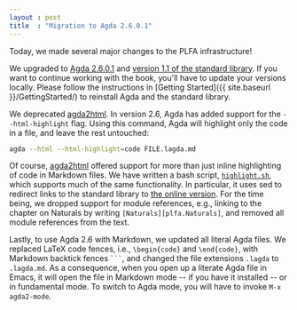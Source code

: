 ```yaml
---
layout : post
title  : "Migration to Agda 2.6.0.1"
---
```


Today, we made several major changes to the PLFA infrastructure!

We upgraded to [Agda 2.6.0.1](https://github.com/agda/agda/releases/tag/v2.6.0.1) and [version 1.1 of the standard library](https://github.com/agda/agda-stdlib/releases/tag/v1.1). If you want to continue working with the book, you'll have to update your versions locally. Please follow the instructions in [Getting Started]({{ site.baseurl }}/GettingStarted/) to reinstall Agda and the standard library.

We deprecated [agda2html](https://github.com/wenkokke/agda2html). In version 2.6, Agda has added support for the `--html-highlight` flag. Using this command, Agda will highlight only the code in a file, and leave the rest untouched:
```bash
agda --html --html-highlight=code FILE.lagda.md
```
Of course, [agda2html](https://github.com/wenkokke/agda2html) offered support for more than just inline highlighting of code in Markdown files. We have written a bash script, [`highlight.sh`](https://github.com/plfa/plfa.github.io/blob/dev/highlight.sh), which supports much of the same functionality. In particular, it uses sed to redirect links to the standard library to [the online version](https://agda.github.io/agda-stdlib/README.html). For the time being, we dropped support for module references, e.g., linking to the chapter on Naturals by writing `[Naturals][plfa.Naturals]`, and removed all module references from the text.

Lastly, to use Agda 2.6 with Markdown, we updated all literal Agda files. We replaced LaTeX code fences, i.e., `\begin{code}` and `\end{code}`, with Markdown backtick fences ```` ``` ````, and changed the file extensions `.lagda` to `.lagda.md`. As a consequence, when you open up a literate Agda file in Emacs, it will open the file in Markdown mode -- if you have it installed -- or in fundamental mode. To switch to Agda mode, you will have to invoke `M-x agda2-mode`.
